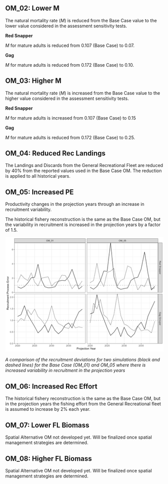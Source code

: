 
## OM_02: Lower M

The natural mortality rate (*M*) is reduced from the Base Case value to the lower value considered in the assessment sensitivity tests.

**Red Snapper**

*M* for mature adults is reduced from 0.107 (Base Case) to 0.07.

**Gag**

*M* for mature adults is reduced from 0.172 (Base Case) to 0.10.

## OM_03: Higher M

The natural mortality rate (*M*) is increased from the Base Case value to the higher value considered in the assessment sensitivity tests.

**Red Snapper**

*M* for mature adults is increased from 0.107 (Base Case) to 0.15

**Gag**

*M* for mature adults is reduced from 0.172 (Base Case) to 0.25.


## OM_04: Reduced Rec Landings

The Landings and Discards from the General Recreational Fleet are reduced by 40% from the reported values used in the Base Case OM. The reduction is applied to all historical years.

## OM_05: Increased PE

Productivity changes in the projection years through an increase in recruitment variability. 

The historical fishery reconstruction is the same as the Base Case OM, but the variability in recruitment is increased in the projection years by a factor of 1.5. 

<img src="../img/OM_Construction/OM_05/RecDevs.png" alt="recruitment deviations" style="width:600px;"/>


*A comparison of the recruitment deviations for two simulations (black and dashed lines) for the Base Case (OM_01) and OM_05 where there is increased variability in recruitment in the projection years*

## OM_06: Increased Rec Effort

The historical fishery reconstruction is the same as the Base Case OM, but in the projection years the fishing effort from the General Recreational fleet is assumed to increase by 2% each year.

## OM_07: Lower FL Biomass

Spatial Alternative OM not developed yet. Will be finalized once spatial management strategies are determined.

## OM_08: Higher FL Biomass

Spatial Alternative OM not developed yet. Will be finalized once spatial management strategies are determined.
